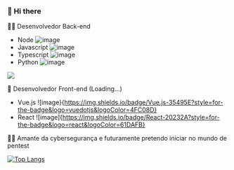###  👋 Hi there

👨‍💻 Desenvolvedor Back-end
 - Node ![image]({https://img.shields.io/badge/Node.js-339933?style=for-the-badge&logo=nodedotjs&logoColor=white}) 
 - Javascript ![image]({https://img.shields.io/badge/JavaScript-323330?style=for-the-badge&logo=javascript&logoColor=F7DF1E})
 - Typescript ![image]({https://img.shields.io/badge/TypeScript-007ACC?style=for-the-badge&logo=typescript&logoColor=white})
 - Python ![image]({https://img.shields.io/badge/Python-FFD43B?style=for-the-badge&logo=python&logoColor=blue})
 <img src="{https://img.shields.io/badge/JavaScript-323330?style=for-the-badge&logo=javascript&logoColor=F7DF1E}" />
 
🚀 Desenvolvedor Front-end (Loading...)
 - Vue.js ![image}{https://img.shields.io/badge/Vue.js-35495E?style=for-the-badge&logo=vuedotjs&logoColor=4FC08D}
 - React ![image]{https://img.shields.io/badge/React-20232A?style=for-the-badge&logo=react&logoColor=61DAFB}

🐱‍💻 Amante da cybersegurança e futuramente pretendo iniciar no mundo de pentest

[![Top Langs](https://github-readme-stats.vercel.app/api/top-langs/?username=caioqf)](https://github.com/anuraghazra/github-readme-stats)
